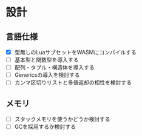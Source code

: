 # 設計

## 言語仕様

- [x] 型無しのLuaサブセットをWASMにコンパイルする
- [ ] 基本型と関数型を導入する
- [ ] 配列・タプル・構造体を導入する
- [ ] Genericsの導入を検討する
- [ ] カンマ区切りリストと多値返却の相性を検討する

## メモリ

- [ ] スタックメモリを使うかどうか検討する
- [ ] GCを採用するか検討する
